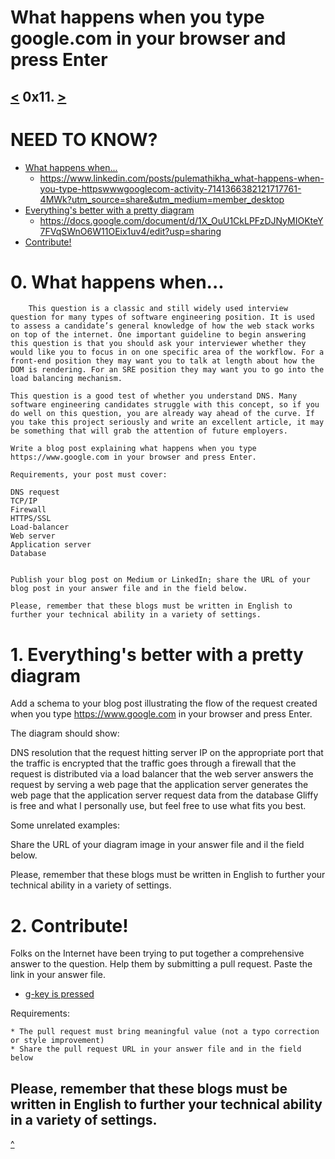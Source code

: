 # What happens when you type google.com in your browser and press Enter
[<](https://github.com/TheeKingZa/alx-system_engineering-devops/tree/master/0x10-https_ssl/README.md) 0x11. [>](https://github.com/TheeKingZa/alx-system_engineering-devops/tree/master/0x13-firewall/README.md)
---

# NEED TO KNOW?
* [What happens when...](#0-what-happens-when)
    * https://www.linkedin.com/posts/pulemathikha_what-happens-when-you-type-httpswwwgooglecom-activity-7141366382121717761-4MWk?utm_source=share&utm_medium=member_desktop
* [Everything's better with a pretty diagram](#1-everythings-better-with-a-pretty-diagram)
    * https://docs.google.com/document/d/1X_OuU1CkLPFzDJNyMIOKteY7FVqSWnO6W11OEix1uv4/edit?usp=sharing
* [Contribute!](#2-contribute)

# 0. What happens when...
```
    This question is a classic and still widely used interview question for many types of software engineering position. It is used to assess a candidate’s general knowledge of how the web stack works on top of the internet. One important guideline to begin answering this question is that you should ask your interviewer whether they would like you to focus in on one specific area of the workflow. For a front-end position they may want you to talk at length about how the DOM is rendering. For an SRE position they may want you to go into the load balancing mechanism.

This question is a good test of whether you understand DNS. Many software engineering candidates struggle with this concept, so if you do well on this question, you are already way ahead of the curve. If you take this project seriously and write an excellent article, it may be something that will grab the attention of future employers.

Write a blog post explaining what happens when you type https://www.google.com in your browser and press Enter.

Requirements, your post must cover:
```
    DNS request
    TCP/IP
    Firewall
    HTTPS/SSL   
    Load-balancer
    Web server
    Application server
    Database
```

Publish your blog post on Medium or LinkedIn; share the URL of your blog post in your answer file and in the field below.

Please, remember that these blogs must be written in English to further your technical ability in a variety of settings.
```

# 1. Everything's better with a pretty diagram
Add a schema to your blog post illustrating the flow of the request created when you type https://www.google.com in your browser and press Enter.

The diagram should show:

DNS resolution
that the request hitting server IP on the appropriate port
that the traffic is encrypted
that the traffic goes through a firewall
that the request is distributed via a load balancer
that the web server answers the request by serving a web page
that the application server generates the web page
that the application server request data from the database
Gliffy is free and what I personally use, but feel free to use what fits you best.

Some unrelated examples:

Share the URL of your diagram image in your answer file and il the field below.

Please, remember that these blogs must be written in English to further your technical ability in a variety of settings.

# 2. Contribute!
Folks on the Internet have been trying to put together a comprehensive answer to the question. Help them by submitting a pull request. Paste the link in your answer file.

* [g-key is pressed](https://github.com/alex/what-happens-when#the-g-key-is-pressed)

Requirements:
```
* The pull request must bring meaningful value (not a typo correction or style improvement)
* Share the pull request URL in your answer file and in the field below
```
Please, remember that these blogs must be written in English to further your technical ability in a variety of settings.
---
[^](#need-to-know)
